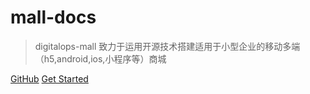 # mall-docs


> digitalops-mall 致力于运用开源技术搭建适用于小型企业的移动多端（h5,android,ios,小程序等）商城


[GitHub](https://github.com/digitalops-mall/mall-docs)
[Get Started](README.md)